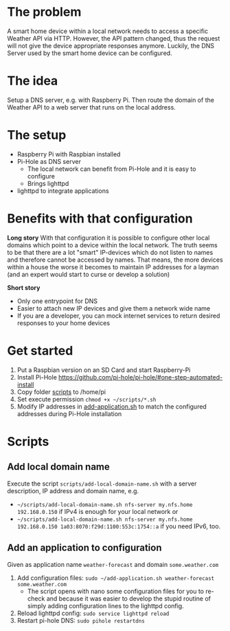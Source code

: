 # The problem
A smart home device within a local network needs to access a specific Weather API via HTTP. However, the API pattern changed,
thus the request will not give the device appropriate responses anymore. Luckily, the DNS Server used by the smart home device can
be configured.

# The idea
Setup a DNS server, e.g. with Raspberry Pi.
Then route the domain of the Weather API to a web server that runs on the local address.

# The setup
- Raspberry Pi with Raspbian installed
- Pi-Hole as DNS server
  - The local network can benefit from Pi-Hole and it is easy to configure
  - Brings lighttpd
- lighttpd to integrate applications

# Benefits with that configuration
**Long story**
With that configuration it is possible to configure other local domains which point to a device within the local network.
The truth seems to be that there are a lot "smart" IP-devices which do not listen to names and therefore cannot be accessed by
names. That means, the more devices within a house the worse it becomes to maintain IP addresses for a layman 
(and an expert would start to curse or develop a solution)

**Short story**
- Only one entrypoint for DNS
- Easier to attach new IP devices and give them a network wide name
- If you are a developer, you can mock internet services to return desired responses to your home devices 

# Get started
1. Put a Raspbian version on an SD Card and start Raspberry-Pi
2. Install Pi-Hole https://github.com/pi-hole/pi-hole/#one-step-automated-install
3. Copy folder [scripts](scripts) to /home/pi
4. Set execute permission `chmod +x ~/scripts/*.sh`
4. Modify IP addresses in [add-application.sh](scripts/add-application.sh) to match the configured addresses during Pi-Hole
 installation

# Scripts
## Add local domain name
Execute the script `scripts/add-local-domain-name.sh` with a server description, IP address and domain name, e.g.
* `~/scripts/add-local-domain-name.sh nfs-server my.nfs.home 192.168.0.150` if IPv4 is enough for your local network or 
* `~/scripts/add-local-domain-name.sh nfs-server my.nfs.home 192.168.0.150 1a03:8070:f29d:1100:553c:1754::a` if you need IPv6, too.

## Add an application to configuration
Given as application name `weather-forecast` and domain `some.weather.com`
1. Add configuration files: `sudo ~/add-application.sh weather-forecast some.weather.com`
   * The script opens with nano some configuration files for you to re-check and because it was easier to develop the stupid
   routine of simply adding configuration lines to the lighttpd config. 
2. Reload lighttpd config: `sudo service lighttpd reload`
3. Restart pi-hole DNS: `sudo pihole restartdns`
